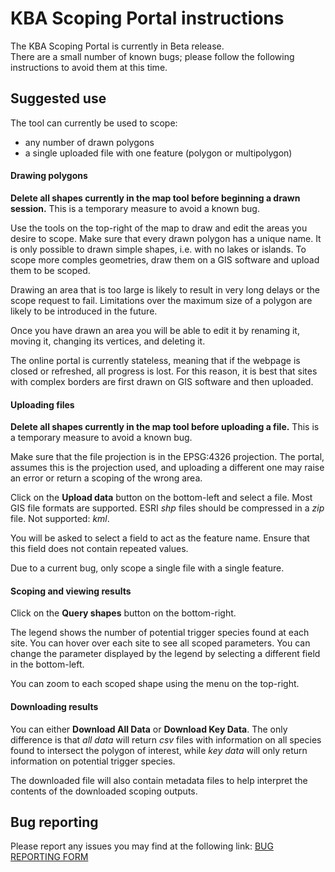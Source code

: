 # KBA Scoping Portal instructions

The KBA Scoping Portal is currently in Beta release.  
There are a small number of known bugs; please follow the following instructions
to avoid them at this time.


## Suggested use

The tool can currently be used to scope:
* any number of drawn polygons
* a single uploaded file with one feature (polygon or multipolygon)

#### Drawing polygons

**Delete all shapes currently in the map tool before beginning a drawn session.**
This is a temporary measure to avoid a known bug.

Use the tools on the top-right of the map to draw and edit the areas you desire
to scope. Make sure that every drawn polygon has a unique name. It is only
possible to drawn simple shapes, i.e. with no lakes or islands. To scope more
comples geometries, draw them on a GIS software and upload them to be scoped.

Drawing an area that is too large is likely to result in very long
delays or the scope request to fail. Limitations over the maximum size of a
polygon are likely to be introduced in the future.

Once you have drawn an area you will be able to edit it by renaming it, moving
it, changing its vertices, and deleting it.

The online portal is currently stateless, meaning that if the webpage is closed
or refreshed, all progress is lost. For this reason, it is best that sites with
complex borders are first drawn on GIS software and then uploaded.


#### Uploading files

**Delete all shapes currently in the map tool before uploading a file.**
This is a temporary measure to avoid a known bug.

Make sure that the file projection is in the EPSG:4326 projection. The portal,
assumes this is the projection used, and uploading a different one may raise an
error or return a scoping of the wrong area.

Click on the **Upload data** button on the bottom-left and select a file. Most
GIS file formats are supported. ESRI _shp_ files should be compressed in a _zip_
file. Not supported: _kml_.

You will be asked to select a field to act as the feature name. Ensure that this
field does not contain repeated values.

Due to a current bug, only scope a single file with a single feature. 

#### Scoping and viewing results

Click on the **Query shapes** button on the bottom-right.

The legend shows the number of potential trigger species found at each site.
You can hover over each site to see all scoped parameters. You can change the
parameter displayed by the legend by selecting a different field in the bottom-left.

You can zoom to each scoped shape using the menu on the top-right.

#### Downloading results

You can either **Download All Data** or **Download Key Data**. The only
difference is that _all data_ will return _csv_ files with information on all
species found to intersect the polygon of interest, while _key data_ will only
return information on potential trigger species.

The downloaded file will also contain metadata files to help interpret the
contents of the downloaded scoping outputs.


## Bug reporting

Please report any issues you may find at the following link: [BUG REPORTING FORM](https://forms.gle/VZZPXoctt1qXpdJUA)
